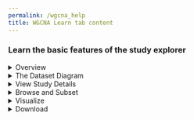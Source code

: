 ```yaml
---
permalink: /wgcna_help
title: WGCNA Learn tab content
---
```

<style>
  ul {
    list-style: none;
  }
  div.static-content details p {
    margin-left: 1em;
  }
</style>

<div class="static-content">
    <div class="wgcna-help">
        <h3>Learn the basic features of the study explorer</h3>
        <details>
           <summary>Overview</summary>
           <p>The <b>Study Explorer</b> is an interactive feature that allows you to learn more about a dataset, explore all the variables in the dataset, and perform exploratory data analysis to visualize associations between two or more variables.</p>
        </details>
       <details>
           <p> <summary>The Dataset Diagram</summary>
            Across the top of the page is a diagram that depicts the structure of the dataset and the sample size. Below the dataset diagram are several tabs whose functionality is described below. </p>
        </details>
        <details>
            <p><summary>View Study Details</summary>
            The <b>View Study Details</b> tab provides a summary of the dataset, links to associated publications, and a list of study investigators.</p>
        </details>
        <details>
           <p> <summary>Browse and Subset</summary>
            The <b>Browse and Subset</b> tab enables you to
            <li>Browse through a <b>hierarchical variable tree</b>, a list of all the variables in the dataset that is displayed in on the left of the page</li>
            <li>View the <b>univariate distributions</b> of each of the variables by clicking on the variable name in the tree. Clicking on a categorical variable displays a frequency table while clicking on a continuous variable displays a histogram with summary statistics.</li>
            <li><b>Subset the data</b> to select observations of interest</li></p>
        </details>
        <details>
           <p> <summary>Visualize</summary>
            The <b>Visualize</b> tab enables you to create graphs and plots to explore associations between two or more variables. Clicking on “New visualization” opens a menu of visualization apps. Click on any icon to open the app and configure it.
            <li>The <b>correlation</b> app allows you to generate a bipartite network and uncover connections between functional data and metadata variables.</li>
            <li>Plot simple distributions of continuous data using <b>histogram</b> and <b>box plot</b> apps.</li>
            <li>Counts and proportions: Use standard <b>bar plots</b> and 'row by column' (RxC) or 2x2 <b>contingency tables</b> to examine and compare frequencies in the data.</li></p>
        </details>
        <details>
            <p><summary>Download</summary>
            The <b>Download</b> tab allows you to download the data that is represented in the study explorer and work with it on your own. </p>
        </details>
    </div>
</div>
